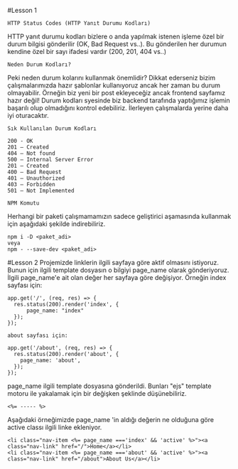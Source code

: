 #Lesson 1

```HTTP Status Codes (HTTP Yanıt Durumu Kodları)```

HTTP yanıt durumu kodları bizlere o anda yapılmak istenen işleme özel bir durum bilgisi gönderilir (OK, Bad Request vs..). Bu gönderilen her durumun kendine özel bir sayı ifadesi vardır (200, 201, 404 vs..)

```Neden Durum Kodları?```


Peki neden durum kolarını kullanmak önemlidir? Dikkat ederseniz bizim çalışmalarımızda hazır şablonlar kullanıyoruz ancak her zaman bu durum olmayabilir. Örneğin biz yeni bir post ekleyeceğiz ancak frontend sayfamız hazır değil! Durum kodları syesinde biz backend tarafında yaptığımız işlemin başarılı olup olmadığını kontrol edebiliriz. İlerleyen çalışmalarda yerine daha iyi oturacaktır.


```Sık Kullanılan Durum Kodları```

```
200 - OK
201 – Created
404 – Not found
500 – Internal Server Error
201 – Created
400 – Bad Request
401 – Unauthorized
403 – Forbidden
501 – Not Implemented
```

```NPM Komutu```

Herhangi bir paketi çalışmamamızın sadece geliştirici aşamasında kullanmak için aşağıdaki şekilde indirebiliriz.

```
npm i -D <paket_adi>
veya
npm - --save-dev <paket_adi>
```
#Lesson 2
Projemizde linklerin ilgili sayfaya göre aktif olmasını istiyoruz. Bunun için ilgili template dosyasın o bilgiyi page_name olarak gönderiyoruz. İlgili page_name'e ait olan değer her sayfaya göre değişiyor. Örneğin index sayfası için:


```
app.get('/', (req, res) => {
  res.status(200).render('index', {
      page_name: "index"
  });
});
```

```about sayfası için:```


```
app.get('/about', (req, res) => {
  res.status(200).render('about', {
    page_name: 'about',
  });
});
```

page_name ilgili template dosyasına gönderildi. Bunları "ejs" template motoru ile yakalamak için bir değişken şeklinde düşünebiliriz.



``` <%= ----- %> ```


Aşağıdaki örneğimizde page_name 'in aldığı değerin ne olduğuna göre active classı ilgili linke ekleniyor.

```
<li class="nav-item <%= page_name ==='index' && 'active' %>"><a class="nav-link" href="/">Home</a></li>
<li class="nav-item <%= page_name ==='about' && 'active' %>"><a class="nav-link" href="/about">About Us</a></li>
```